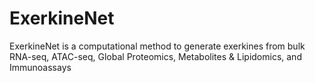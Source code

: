 # ExerkineNet
ExerkineNet is a computational method to generate exerkines from bulk RNA-seq, ATAC-seq, Global Proteomics, Metabolites &amp; Lipidomics, and Immunoassays
